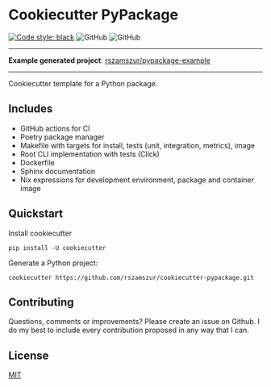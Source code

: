 # Cookiecutter PyPackage

[![Code style: black](https://img.shields.io/badge/code%20style-black-000000.svg)](https://github.com/psf/black)
![GitHub](https://img.shields.io/badge/python-3.7%20%7C%203.8%20%7C%203.9%20%7C%203.10-blue)
![GitHub](https://img.shields.io/badge/license-MIT-blue)

---

**Example generated project**: [rszamszur/pypackage-example](https://github.com/rszamszur/pypackage-example)

---

Cookiecutter template for a Python package.

## Includes

* GitHub actions for CI
* Poetry package manager
* Makefile with targets for install, tests (unit, integration, metrics), image
* Root CLI implementation with tests (Click)
* Dockerfile
* Sphinx documentation
* Nix expressions for development environment, package and container image

## Quickstart

Install cookiecutter
```shell
pip install -U cookiecutter
```

Generate a Python project:
```shell
cookiecutter https://github.com/rszamszur/cookiecutter-pypackage.git
```

## Contributing
Questions, comments or improvements? Please create an issue on Github. I do my best to include every contribution proposed in any way that I can.

## License

[MIT](https://github.com/rszamszur/cookiecutter-pypackage/blob/master/LICENSE)
